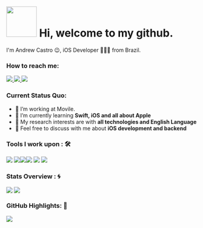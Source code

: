 <div >
<h1>
<img src="https://octodex.github.com/images/daftpunktocat-guy.gif" height="80" width="80"/>    Hi, welcome to my github.
</h1> 
</div>
I'm Andrew Castro 😉, iOS Developer 👨🏻‍💻 from Brazil.

### How to reach me: 
<a href="mailto: swiftbydrew@gmail.com">
<img src="https://img.shields.io/badge/-swiftbydrew@gmail.com-7B83EB?&style=for-the-badge&logo=gmail&logoColor=white">
</a>  
<a href="https://twitter.com/swiftbydrew">
  <img src="https://img.shields.io/badge/@swiftbydrew_-%23E4405F.svg?&style=for-the-badge&logo=twitter&logoColor=white">
</a>  
<a href="https://www.linkedin.com/in/andrew-castro-17596b144/">
  <img src="https://img.shields.io/badge/andrew-%230077B5.svg?&style=for-the-badge&logo=linkedin&logoColor=white" >
</a>  

### Current Status Quo:

- 💼 I’m working at Movile.
- 🌱 I’m currently learning <strong>Swift, iOS and all about Apple</strong>
- 🤔 My research interests are with <strong>all technologies and English Language</strong>
- 💬 Feel free to discuss with me about <strong>iOS development and backend</strong>

### Tools I work upon : 🛠

<img src="https://camo.githubusercontent.com/46a92c19cd603cfe5b96b7a68d8bf41b4cd138ee69c2d26a8c717edad472070e/68747470733a2f2f696d672e736869656c64732e696f2f7374617469632f76313f7374796c653d666f722d7468652d6261646765266d6573736167653d537769667426636f6c6f723d463035313338266c6f676f3d5377696674266c6f676f436f6c6f723d464646464646266c6162656c3d"> <img src="https://camo.githubusercontent.com/305fb72a81013adc57cc021e3e2fac58724dcad99918435c5f9c0bc2ad9669cd/68747470733a2f2f696d672e736869656c64732e696f2f7374617469632f76313f7374796c653d666f722d7468652d6261646765266d6573736167653d4769744b72616b656e26636f6c6f723d313739323837266c6f676f3d4769744b72616b656e266c6f676f436f6c6f723d464646464646266c6162656c3d"><img src="https://camo.githubusercontent.com/95900cde890a26bb00d39efb39a0047d253ffe5fef66f19c10b351378f459e2d/68747470733a2f2f696d672e736869656c64732e696f2f7374617469632f76313f7374796c653d666f722d7468652d6261646765266d6573736167653d4769744c616226636f6c6f723d464336443236266c6f676f3d4769744c6162266c6f676f436f6c6f723d464646464646266c6162656c3d"><img src="https://camo.githubusercontent.com/562a5e003efc1d5671c6dbb1e787e6b9e98c32bd20441b73487bda80a26ad137/68747470733a2f2f696d672e736869656c64732e696f2f7374617469632f76313f7374796c653d666f722d7468652d6261646765266d6573736167653d4170706c6526636f6c6f723d303030303030266c6f676f3d4170706c65266c6f676f436f6c6f723d464646464646266c6162656c3d">   <img src="https://img.shields.io/badge/git%20-%23F05032.svg?&style=for-the-badge&logo=git&logoColor=white"/>   <img src="http://img.shields.io/badge/-VS%20Code-000000?style=for-the-badge&logo=Visual-studio-code&logoColor=blue"> 

### Stats Overview : :cyclone:
<img align="center" src="https://github-readme-stats.vercel.app/api?username=andrewaxx&show_icons=true&count_private=true&hide=stars&include_all_commits=false&theme=material-palenight" />
<img align="center" src="https://github-profile-trophy.vercel.app/?username=andrewaxx&theme=dracula&no-bg=true&row=1"/>


### GitHub Highlights: :blossom:
<!-- <a href="">
  <img align="center" src="https://github-readme-stats.vercel.app/api/top-langs/?username=andrewaxx&langs_count=8&layout=compact&theme=material-palenight&hide=html,Tcl" />
</a> -->
<a href="">
  <img align="center" src="http://github-readme-streak-stats.herokuapp.com?user=andrewaxx&theme=material-palenight"/>
</a>
